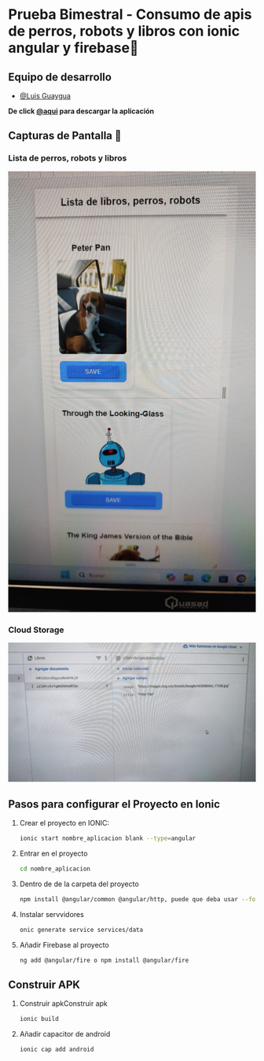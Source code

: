 


# Prueba Bimestral - Consumo de apis de perros, robots y libros con ionic angular y firebase📱

## Equipo de desarrollo

- [@Luis Guaygua](https://github.com/Kr-luis)

**De click [@aqui](https://github.com/Kr-luis/Repaso_firebase/blob/main/Repaso_firebase_GV.apk) para descargar la aplicación**


## Capturas de Pantalla 📸

### Lista de perros, robots y libros

![perros](https://github.com/Kr-luis/Bimestral_DAM/blob/master/src/assets/Capturas/perros.jpeg?raw=true)

### Cloud Storage

![storage](https://github.com/Kr-luis/Bimestral_DAM/blob/master/src/assets/Capturas/firebase.jpeg?raw=true)


## Pasos para configurar el Proyecto en Ionic 

1. Crear el proyecto en IONIC:
   ```bash
   ionic start nombre_aplicacion blank --type=angular
2. Entrar en el proyecto
    ```bash
    cd nombre_aplicacion
3. Dentro de de la carpeta del proyecto
   ```bash
   npm install @angular/common @angular/http, puede que deba usar --force
3. Instalar servvidores 
   ```bash
   onic generate service services/data
4. Añadir Firebase al proyecto 
   ```bash
   ng add @angular/fire o npm install @angular/fire
## Construir APK
1. Construir apkConstruir apk
   ```bash
   ionic build
2. Añadir capacitor de android
   ```bash
   ionic cap add android
